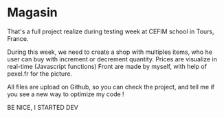 # Magasin


That's a full project realize during testing week at CEFIM school in Tours, France. 

During this week, we need to create a shop with multiples items, who he user can buy with increment or decrement quantity. 
Prices are visualize in real-time (Javascript functions) 
Front are made by myself, with help of pexel.fr for the picture. 

All files are upload on Github, so you can check the project, and tell me if you see a new way to optimize my code ! 


BE NICE, I STARTED DEV 
